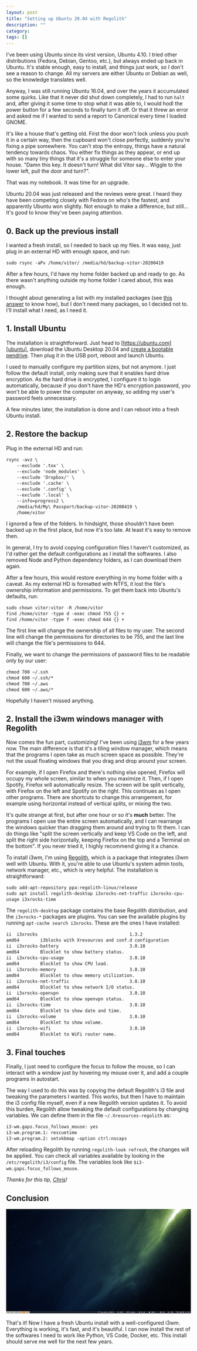 ```yaml
---
layout: post
title: "Setting up Ubuntu 20.04 with Regolith"
description: ""
category:
tags: []
---
```


I've been using Ubuntu since its virst version, Ubuntu 4.10. I tried other distributions (Fedora, Debian, Gentoo, etc.), but always ended up back in Ubuntu. It's stable enough, easy to install, and things just work, so I don't see a reason to change. All my servers are either Ubuntu or Debian as well, so the knowledge translates well.

Anyway, I was still running Ubuntu 16.04, and over the years it accumulated some quirks. Like that it never did shut down completely, I had to run `halt` and, after giving it some time to stop what it was able to, I would hodl the power button for a few seconds to finally turn it off. Or that it threw an error and asked me if I wanted to send a report to Canonical every time I loaded GNOME.

It's like a house that's getting old. First the door won't lock unless you push it in a certain way, then the cupboard won't close perfectly, suddenly you're fixing a pipe somewhere. You can't stop the entropy, things have a natural tendency towards chaos. You either fix things as they appear, or end up with so many tiny things that it's a struggle for someone else to enter your house. "Damn this key. It doesn't turn! What did Vitor say... Wiggle to the lower left, pull the door and turn?".

That was my notebook. It was time for an upgrade.

Ubuntu 20.04 was just released and the reviews were great. I heard they have been competing closely with Fedora on who's the fastest, and apparently Ubuntu won slightly. Not enough to make a difference, but still... It's good to know they've been paying attention.

## 0. Back up the previous install

I wanted a fresh install, so I needed to back up my files. It was easy, just plug in an external HD with enough space, and run:

```
sudo rsync -aPv /home/vitor/ /media/hd/backup-vitor-20200419
```

After a few hours, I'd have my home folder backed up and ready to go. As there wasn't anything outside my home folder I cared about, this was enough.

I thought about generating a list with my installed packages (see [this answer][backup-apt-get] to know how), but I don't need many packages, so I decided not to. I'll install what I need, as I need it.

## 1. Install Ubuntu

The installation is straightforward. Just head to [https://ubuntu.com][ubuntu], download the Ubuntu Desktop 20.04 and [create a bootable pendrive][how-to-ubuntu-pendrive]. Then plug it in the USB port, reboot and launch Ubuntu.

I used to manually configure my partition sizes, but not anymore. I just follow the default install, only making sure that it enables hard drive encryption. As the hard drive is encrypted, I configure it to login automatically, because if you don't have the HD's encryption password, you won't be able to power the computer on anyway, so adding my user's password feels unnecessary.

A few minutes later, the installation is done and I can reboot into a fresh Ubuntu install.

## 2. Restore the backup

Plug in the external HD and run:

```
rsync -avz \
    --exclude '.tox' \
    --exclude 'node_modules' \
    --exclude 'Dropbox/' \
    --exclude '.cache' \
    --exclude '.config' \
    --exclude '.local' \
    --info=progress2 \
    /media/hd/My\ Passport/backup-vitor-20200419 \
    /home/vitor
```

I ignored a few of the folders. In hindsight, those shouldn't have been backed up in the first place, but now it's too late. At least it's easy to remove then.

In general, I try to avoid copying configuration files I haven't customized, as I'd rather get the default configurations as I install the softwares. I also removed Node and Python dependency folders, as I can download them again.

After a few hours, this would restore everything in my home folder with a caveat. As my external HD is formatted with NTFS, it lost the file's ownership information and permissions. To get them back into Ubuntu's defaults, run:

```
sudo chown vitor:vitor -R /home/vitor
find /home/vitor -type d -exec chmod 755 {} +
find /home/vitor -type f -exec chmod 644 {} +
```

The first line will change the ownership of all files to my user. The second line will change the permissions for directories to be 755, and the last line will change the file's permissions to 644.

Finally, we want to change the permissions of password files to be readable only by our user:

```
chmod 700 ~/.ssh
chmod 600 ~/.ssh/*
chmod 700 ~/.aws
chmod 600 ~/.aws/*
```

Hopefully I haven't missed anything.

## 2. Install the i3wm windows manager with Regolith

Now comes the fun part, customizing! I've been using [i3wm][i3wm] for a few years now. The main difference is that it's a tiling window manager, which means that the programs I open take as much screen space as possible. They're not the usual floating windows that you drag and drop around your screen.

For example, if I open Firefox and there's nothing else opened, Firefox will occupy my whole screen, similar to when you maximize it. Then, if I open Spotify, Firefox will automatically resize. The screen will be split vertically, with Firefox on the left and Spotify on the right. This continues as I open other programs. There are shortcuts to change this arrangement, for example using horizontal instead of vertical splits, or mixing the two.

It's quite strange at first, but after one hour or so it's **much** better. The programs I open use the entire screen automatically, and I can rearrange the windows quicker than dragging them around and trying to fit them. I can do things like "split the screen vertically and keep VS Code on the left, and split the right side horizontally, keeping Firefox on the top and a Terminal on the bottom". If you never tried it, I highly recommend giving it a chance.

To install i3wm, I'm using [Regolith][regolith], which is a package that integrates i3wm well with Ubuntu. With it, you're able to use Ubuntu's system admin tools, network manager, etc., which is very helpful. The installation is straightforward:

```
sudo add-apt-repository ppa:regolith-linux/release
sudo apt install regolith-desktop i3xrocks-net-traffic i3xrocks-cpu-usage i3xrocks-time
```

The `regolith-desktop` package contains the base Regolith distribution, and the `i3xrocks-*` packages are plugins. You can see the available plugins by running `apt-cache search i3xrocks`. These are the ones I have installed:

```
ii  i3xrocks                                   1.3.2                                    amd64        i3blocks with Xresources and conf.d configuration
ii  i3xrocks-battery                           3.0.10                                   amd64        Blocklet to show battery status.
ii  i3xrocks-cpu-usage                         3.0.10                                   amd64        Blocklet to show CPU load.
ii  i3xrocks-memory                            3.0.10                                   amd64        Blocklet to show memory utilization.
ii  i3xrocks-net-traffic                       3.0.10                                   amd64        Blocklet to show network I/O status.
ii  i3xrocks-openvpn                           3.0.10                                   amd64        Blocklet to show openvpn status.
ii  i3xrocks-time                              3.0.10                                   amd64        Blocklet to show date and time.
ii  i3xrocks-volume                            3.0.10                                   amd64        Blocklet to show volume.
ii  i3xrocks-wifi                              3.0.10                                   amd64        Blocklet to WiFi router name.
```

## 3. Final touches

Finally, I just need to configure the focus to follow the mouse, so I can interact with a window just by hovering my mouse over it, and add a couple programs in autostart.

The way I used to do this was by copying the default Regolith's i3 file and tweaking the parameters I wanted. This works, but then I have to maintain the i3 config file myself, even if a new Regolith version updates it. To avoid this burden, Regolith allow tweaking the default configurations by changing variables. We can define them in the file `~/.Xresources-regolith` as:

```
i3-wm.gaps.focus_follows_mouse: yes
i3-wm.program.1: rescuetime
i3-wm.program.2: setxkbmap -option ctrl:nocaps
```

After reloading Regolith by running `regolith-look refresh`, the changes will
be applied. You can check all variables available by looking in the
`/etc/regolith/i3/config` file. The variables look like
`$i3-wm.gaps.focus_follows_mouse`.

_Thanks for this tip, [Chris](https://github.com/MoJo2600)!_

## Conclusion

![Ubuntu 20.04 with Regolith][screenshot:png]

That's it! Now I have a fresh Ubuntu install with a well-configured i3wm. Everything is working, it's fast, and it's beautiful. I can now install the rest of the softwares I need to work like Python, VS Code, Docker, etc. This install should serve me well for the next few years.

[backup-apt-get]: https://askubuntu.com/questions/9135/how-to-backup-settings-and-list-of-installed-packages
[ubuntu]: https://ubuntu.com
[how-to-ubuntu-pendrive]: https://ubuntu.com/tutorials/tutorial-create-a-usb-stick-on-ubuntu#1-overview
[i3wm]: https://ubuntu.com/tutorials/tutorial-create-a-usb-stick-on-ubuntu#1-overview
[regolith]: https://regolith-linux.org/
[screenshot:png]: /assets/images/ubuntu-2004.png
